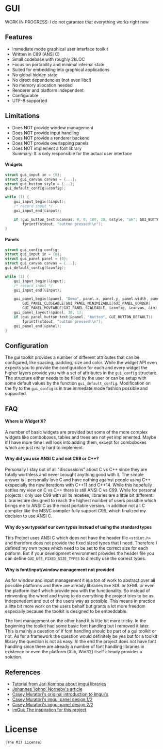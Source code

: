 # GUI

WORK IN PROGRESS: I do not garantee that everything works right now

## Features
- Immediate mode graphical user interface toolkit
- Written in C89 (ANSI C)
- Small codebase with roughly 2kLOC
- Focus on portability and minimal internal state
- Suited for embedding into graphical applications
- No global hidden state
- No direct dependencies (not even libc!)
- No memory allocation needed
- Renderer and platform independent
- Configurable
- UTF-8 supported

## Limitations
- Does NOT provide window management
- Does NOT provide input handling
- Does NOT provide a renderer backend
- Does NOT provide overlapping panels
- Does NOT implement a font library  
Summary: It is only responsible for the actual user interface

#### Widgets
```c
struct gui_input in = {0};
struct gui_canvas canvas = {...};
struct gui_button style = {...};
gui_default_config(&config);

while (1) {
    gui_input_begin(&input);
    /* record input */
    gui_input_end(&input);

    if (gui_button_text(&canvas, 0, 0, 100, 30, &style, "ok", GUI_BUTTON_DEFAULT, &input))
        fprintf(stdout, "button pressed!\n");
}
```

#### Panels
```c
struct gui_config config;
struct gui_input in = {0};
struct gui_panel panel = {0};
struct gui_canvas canvas = {...};
gui_default_config(&config);

while (1) {
    gui_input_begin(&input);
    /* record input */
    gui_input_end(&input);

    gui_panel_begin(&panel, "Demo", panel.x, panel.y, panel.width, panel.height,
        GUI_PANEL_CLOSEABLE|GUI_PANEL_MINIMIZABLE|GUI_PANEL_BORDER|
        GUI_PANEL_MOVEABLE|GUI_PANEL_SCALEABLE, &config, &canvas, &in);
    gui_panel_layout(&panel, 30, 1);
    if (gui_panel_button_text(&panel, "button", GUI_BUTTON_DEFAULT))
        fprintf(stdout, "button pressed!\n");
    gui_panel_end(&panel);
}
```

## Configuration
The gui toolkit provides a number of different attributes that can be
configured, like spacing, padding, size and color.
While the widget API even expects you to provide the configuration
for each and every widget the higher layers provide you with a set of
attributes in the `gui_config` structure. The structure either needs to be
filled by the user or can be setup with some default values by the function
`gui_default_config`. Modification on the fly to the `gui_config` is in
true immedate mode fashion possible and supported.

## FAQ
#### Where is Widget X?
A number of basic widgets are provided but some of the more complex widgets like
comboboxes, tables and trees are not yet implemented. Maybe if I have more
time I will look into adding them, except for comboboxes which are just
really hard to implement.

#### Why did you use ANSI C and not C99 or C++?
Personally I stay out of all "discussions" about C vs C++ since they are totally
worthless and never brought anything good with it. The simple answer is I
personally love C and have nothing against people using C++ exspecially the new
iterations with C++11 and C++14.
While this hopefully settles my view on C vs C++ there is still ANSI C vs C99.
While for personal projects I only use C99 with all its niceties, libraries are
a little bit different. Libraries are designed to reach the highest number of
users possible which brings me to ANSI C as the most portable version.
In addition not all C compiler like the MSVC
compiler fully support C99, which finalized my decision to use ANSI C.

#### Why do you typedef our own types instead of using the standard types
This Project uses ANSI C which does not have the header file `<stdint.h>`
and therefore does not provide the fixed sized types that I need. Therefore
I defined my own types which need to be set to the correct size for each
plaform. But if your development environment provides the header file you can define
`GUI_USE_FIXED_SIZE_TYPES` to directly use the correct types.

#### Why is font/input/window management not provided
As for window and input management it is a ton of work to abstract over
all possible platforms and there are already libraries like SDL or SFML or even
the platform itself which provide you with the functionality.
So instead of reinventing the wheel and trying to do everything the project tries
to be as indepenedent and out of the users way as possible.
This means in practice a litte bit more work on the users behalf but grants a
lot more freedom especially because the toolkit is designed to be embeddable.

The font management on the other hand it is litte bit more tricky. In the beginning
the toolkit had some basic font handling but I removed it later. This is mainly
a question of if font handling should be part of a gui toolkit or not. As for a
framework the question would definitely be yes but for a toolkit library the
question is not as easy. In the end the project does not have font handling
since there are already a number of font handling libraries in existence or even the
platform (Xlib, Win32) itself already provides a solution.

## References
- [Tutorial from Jari Komppa about imgui libraries](http://www.johno.se/book/imgui.html)
- [Johannes 'johno' Norneby's article](http://iki.fi/sol/imgui/)
- [Casey Muratori's original introduction to imgui's](http:://mollyrocket.com/861?node=861)
- [Casey Muratori's imgui panel design 1/2](http://mollyrocket.com/casey/stream_0019.html)
- [Casey Muratori's imgui panel design 2/2](http://mollyrocket.com/casey/stream_0020.html)
- [ImGui: The inspiration for this project](https://github.com/ocornut/imgui)

# License
    (The MIT License)
